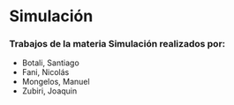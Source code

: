 # Simulación

### Trabajos de la materia Simulación realizados por:
- Botali, Santiago
- Fani, Nicolás
- Mongelos, Manuel
- Zubiri, Joaquin

